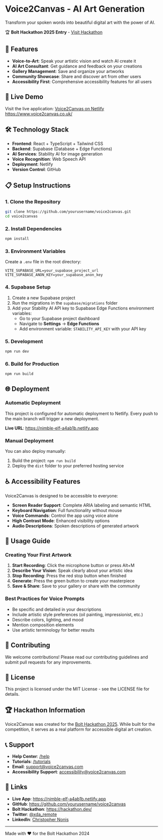 # Voice2Canvas - AI Art Generation

Transform your spoken words into beautiful digital art with the power of AI.

🏆 **Bolt Hackathon 2025 Entry** - [Visit Hackathon](https://hackathon.dev/)

## 🌟 Features

- **Voice-to-Art**: Speak your artistic vision and watch AI create it
- **AI Art Consultant**: Get guidance and feedback on your creations
- **Gallery Management**: Save and organize your artworks
- **Community Showcase**: Share and discover art from other users
- **Accessibility First**: Comprehensive accessibility features for all users

## 🚀 Live Demo

Visit the live application: [Voice2Canvas on Netlify](https://nimble-elf-a4ab1b.netlify.app)     https://www.voice2canvas.co.uk/

## 🛠️ Technology Stack

- **Frontend**: React + TypeScript + Tailwind CSS
- **Backend**: Supabase (Database + Edge Functions)
- **AI Services**: Stability AI for image generation
- **Voice Recognition**: Web Speech API
- **Deployment**: Netlify
- **Version Control**: GitHub

## 📋 Setup Instructions

### 1. Clone the Repository

```bash
git clone https://github.com/yourusername/voice2canvas.git
cd voice2canvas
```

### 2. Install Dependencies

```bash
npm install
```

### 3. Environment Variables

Create a `.env` file in the root directory:

```env
VITE_SUPABASE_URL=your_supabase_project_url
VITE_SUPABASE_ANON_KEY=your_supabase_anon_key
```

### 4. Supabase Setup

1. Create a new Supabase project
2. Run the migrations in the `supabase/migrations` folder
3. Add your Stability AI API key to Supabase Edge Functions environment variables:
   - Go to your Supabase project dashboard
   - Navigate to **Settings** → **Edge Functions**
   - Add environment variable: `STABILITY_API_KEY` with your API key

### 5. Development

```bash
npm run dev
```

### 6. Build for Production

```bash
npm run build
```

## 🌐 Deployment

### Automatic Deployment

This project is configured for automatic deployment to Netlify. Every push to the main branch will trigger a new deployment.

**Live URL**: https://nimble-elf-a4ab1b.netlify.app

### Manual Deployment

You can also deploy manually:

1. Build the project: `npm run build`
2. Deploy the `dist` folder to your preferred hosting service

## ♿ Accessibility Features

Voice2Canvas is designed to be accessible to everyone:

- **Screen Reader Support**: Complete ARIA labeling and semantic HTML
- **Keyboard Navigation**: Full functionality without mouse
- **Voice Commands**: Control the app using voice alone
- **High Contrast Mode**: Enhanced visibility options
- **Audio Descriptions**: Spoken descriptions of generated artwork

## 🎨 Usage Guide

### Creating Your First Artwork

1. **Start Recording**: Click the microphone button or press Alt+M
2. **Describe Your Vision**: Speak clearly about your artistic idea
3. **Stop Recording**: Press the red stop button when finished
4. **Generate**: Press the green button to create your masterpiece
5. **Save & Share**: Save to your gallery or share with the community

### Best Practices for Voice Prompts

- Be specific and detailed in your descriptions
- Include artistic style preferences (oil painting, impressionist, etc.)
- Describe colors, lighting, and mood
- Mention composition elements
- Use artistic terminology for better results

## 🤝 Contributing

We welcome contributions! Please read our contributing guidelines and submit pull requests for any improvements.

## 📄 License

This project is licensed under the MIT License - see the LICENSE file for details.

## 🏆 Hackathon Information

Voice2Canvas was created for the [Bolt Hackathon 2025](https://hackathon.dev/). While built for the competition, it serves as a real platform for accessible digital art creation.

## 📞 Support

- **Help Center**: [/help](https://nimble-elf-a4ab1b.netlify.app/help)
- **Tutorials**: [/tutorials](https://nimble-elf-a4ab1b.netlify.app/tutorials)
- **Email**: support@voice2canvas.com
- **Accessibility Support**: accessibility@voice2canvas.com

## 🔗 Links

- **Live App**: https://nimble-elf-a4ab1b.netlify.app
- **GitHub**: https://github.com/yourusername/voice2canvas
- **Bolt Hackathon**: https://hackathon.dev/
- **Twitter**: [@xda_remote](https://x.com/xda_remote)
- **LinkedIn**: [Christopher Nonis](https://www.linkedin.com/in/christopher-nonis/)

---

Made with ❤️ for the Bolt Hackathon 2024
